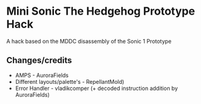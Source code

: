 # Mini Sonic The Hedgehog Prototype Hack
A hack based on the MDDC disassembly of the Sonic 1 Prototype
## Changes/credits
* AMPS - AuroraFields
* Different layouts/palette's - RepellantMold)
* Error Handler - vladikcomper (+ decoded instruction addition by AuroraFields)